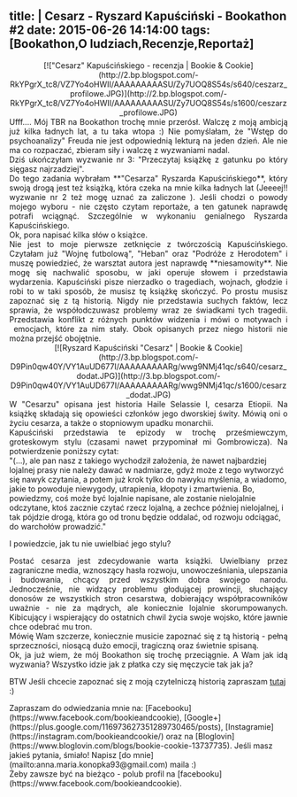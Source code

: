 title: |
	Cesarz - Ryszard Kapuściński - Bookathon #2
date: 2015-06-26 14:14:00
tags: [Bookathon,O ludziach,Recenzje,Reportaż]
---

<div class="content">

<div class="separator" style="clear: both; text-align: center!important;">[!["Cesarz" Kapuścińskiego - recenzja | Bookie & Cookie](http://2.bp.blogspot.com/-RkYPgrX_tc8/VZ7Yo4oHWII/AAAAAAAAASU/Zy7UOQ8S54s/s640/ceszarz_profilowe.JPG)](http://2.bp.blogspot.com/-RkYPgrX_tc8/VZ7Yo4oHWII/AAAAAAAAASU/Zy7UOQ8S54s/s1600/ceszarz_profilowe.JPG)</div>

<div style="clear: both;">

<div style="text-align: justify;">  
Ufff.... Mój TBR na Bookathon trochę mnie przerósł. Walczę z moją ambicją już kilka ładnych lat, a tu taka wtopa :) Nie pomyślałam, że "Wstęp do psychoanalizy" Freuda nie jest odpowiednią lekturą na jeden dzień. Ale nie ma co rozpaczać, zbieram siły i walczę z wyzwaniami nadal.</div>

</div>

<div style="text-align: justify;">Dziś ukończyłam wyzwanie nr 3: "Przeczytaj książkę z gatunku po który sięgasz najrzadziej".</div>

<div style="text-align: justify;">Do tego zadania wybrałam **"Cesarza" Ryszarda Kapuścińskiego**, który swoją drogą jest też książką, która czeka na mnie kilka ładnych lat (Jeeeej!! wyzwanie nr 2 też mogę uznać za zaliczone ). Jeśli chodzi o powody mojego wyboru - nie często czytam reportaże, a ten gatunek naprawdę potrafi wciągnąć. Szczególnie w wykonaniu genialnego Ryszarda Kapuścińskiego.</div>

<div style="text-align: justify;">Ok, pora napisać kilka słów o książce.</div>

<div style="text-align: justify;">Nie jest to moje pierwsze zetknięcie z twórczością Kapuścińskiego. Czytałam już "Wojnę futbolową", "Heban" oraz "Podróże z Herodotem" i muszę powiedzieć, że warsztat autora jest naprawdę **niesamowity**. Nie mogę się nachwalić sposobu, w jaki operuje słowem i przedstawia wydarzenia. Kapuściński pisze nierzadko o tragediach, wojnach, głodzie i robi to w taki sposób, że musisz tę książkę skończyć. Po prostu musisz zapoznać się z tą historią. Nigdy nie przedstawia suchych faktów, lecz sprawia, że współodczuwasz problemy wraz ze świadkami tych tragedii. Przedstawia konflikt z różnych punktów widzenia i mówi o motywach i  emocjach, które za nim stały. Obok opisanych przez niego historii nie można przejść obojętnie.</div>

<div class="separator" style="clear: both; text-align: center!important;">[![Ryszard Kapuściński "Cesarz" | Bookie & Cookie](http://3.bp.blogspot.com/-D9Pin0qw40Y/VY1AuUD677I/AAAAAAAAARg/wwg9NMj41qc/s640/cesarz_dodat.JPG)](http://3.bp.blogspot.com/-D9Pin0qw40Y/VY1AuUD677I/AAAAAAAAARg/wwg9NMj41qc/s1600/cesarz_dodat.JPG)</div>

<div style="clear: both; text-align: justify;">W "Cesarzu" opisana jest historia Haile Selassie I, cesarza Etiopii. Na książkę składają się opowieści członków jego dworskiej świty. Mówią oni o życiu cesarza, a także o stopniowym upadku monarchii.</div>

<div style="text-align: justify;">Kapuściński przedstawia te epizody w trochę prześmiewczym, groteskowym stylu (czasami nawet przypominał mi Gombrowicza). Na potwierdzenie poniższy cytat:</div>

<div class="motto">

<div style="text-align: justify;">

<div style="text-align: left;">"(...), ale pan nasz z takiego wychodził założenia, że nawet najbardziej lojalnej prasy nie należy dawać w nadmiarze, gdyż może z tego wytworzyć się nawyk czytania, a potem już krok tylko do nawyku myślenia, a wiadomo, jakie to powoduje niewygody, utrapienia, kłopoty i zmartwienia. Bo, powiedzmy, coś może być lojalnie napisane, ale zostanie nielojalnie odczytane, ktoś zacznie czytać rzecz lojalną, a zechce później nielojalnej, i tak pójdzie drogą, która go od tronu będzie oddalać, od rozwoju odciągać, do warchołów prowadzić."</div>

</div>

</div>

I powiedzcie, jak tu nie uwielbiać jego stylu?  

<div style="text-align: justify;">Postać cesarza jest zdecydowanie warta książki. Uwielbiany przez zagraniczne media, wznoszący hasła rozwoju, unowocześniania, ulepszania i budowania, chcący przed wszystkim dobra swojego narodu. Jednocześnie, nie widzący problemu głodującej prowincji, słuchający donosów ze wszystkich stron cesarstwa, dobierający współpracowników uważnie - nie za mądrych, ale koniecznie lojalnie skorumpowanych. Kibicujący i wspierający do ostatnich chwil życia swoje wojsko, które jawnie chce odebrać mu tron.</div>

<div style="text-align: justify;">Mówię Wam szczerze, koniecznie musicie zapoznać się z tą historią - pełną sprzeczności, niosącą dużo emocji, tragiczną oraz świetnie spisaną.</div>

<div style="text-align: justify;">Ok, ja już wiem, że mój Bookathon się trochę przeciągnie. A Wam jak idą wyzwania? Wszystko idzie jak z płatka czy się męczycie tak jak ja?</div>

BTW Jeśli chcecie zapoznać się z moją czytelniczą historią zapraszam [tutaj](http://lubimyczytac.pl/profil/33932/akonopka) :)  

<div class="stopka" style="clear: both;">Zapraszam do odwiedzania mnie na: [Facebooku](https://www.facebook.com/bookieandcookie), [Google+](https://plus.google.com/116973627351289730465/posts), [Instagramie](https://instagram.com/bookieandcookie/) oraz na [Bloglovin](https://www.bloglovin.com/blogs/bookie-cookie-13737735).  
Jeśli masz jakieś pytania, śmiało! Napisz [do mnie](mailto:anna.maria.konopka93@gmail.com) maila :)</div>

</div>

<div class="blogger-post-footer">Żeby zawsze być na bieżąco - polub profil na [facebooku](https://www.facebook.com/bookieandcookie).</div>